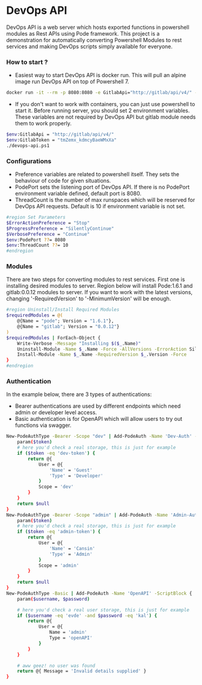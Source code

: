 # DevOps API
DevOps API is a web server which hosts exported functions in powershell modules as Rest APIs using Pode framework. 
This project is a demonstration for automatically converting Powershell Modules to rest services and making DevOps scripts simply available for everyone.

### How to start ?

 - Easiest way to start DevOps API is docker run. This will pull an alpine image run DevOps API on top of Powershell 7.

```sh
docker run -it --rm -p 8080:8080 -e GitlabApi="http://gitlab/api/v4/" -e GitlabToken="tmZemx_kdmcyBaeWMxXa" -d cnsn/devops-api:latest
```
- If you don't want to work with containers, you can just use powershell to start it. Before running server, you should set 2 environment variables. These variables are not required by DevOps API but gitlab module needs them to work properly.
```sh
$env:GitlabApi = "http://gitlab/api/v4/"
$env:GitlabToken = "tmZemx_kdmcyBaeWMxXa"
./devops-api.ps1
```

### Configurations
- Preference variables are related to powershell itself. They sets the behaviour of code for given situations.
- PodePort sets the listening port of DevOps API. If there is no PodePort environment variable defined, default port is 8080.
- ThreadCount is the number of max runspaces which will be reserved for DevOps API requests. Default is 10 if environment variable is not set. 
```sh
#region Set Parameters
$ErrorActionPreference = "Stop"
$ProgressPreference = "SilentlyContinue"
$VerbosePreference = "Continue"
$env:PodePort ??= 8080
$env:ThreadCount ??= 10
#endregion
```
### Modules
There are two steps for converting modules to rest services. First one is installing desired modules to server. Region below will install Pode:1.6.1 and gitlab:0.0.12 modules to server. If you want to work with the latest versions, changing '-RequiredVersion' to '-MinimumVersion' will be enough. 

```sh
#region Uninstall/Install Required Modules
$requiredModules = @(
    @{Name = "pode"; Version = "1.6.1"},
    @{Name = "gitlab"; Version = "0.0.12"}
) 
$requiredModules | ForEach-Object {
    Write-Verbose -Message "Installing $($_.Name)"
    Uninstall-Module -Name $_.Name -Force -AllVersions -ErrorAction SilentlyContinue
    Install-Module -Name $_.Name -RequiredVersion $_.Version -Force
}
#endregion
```
### Authentication
In the example below, there are 3 types of authentications:
- Bearer authentications are used by different endpoints which need admin or developer level access. 
- Basic authentication is for OpenAPI which will allow users to try out functions via swagger.

```sh
New-PodeAuthType -Bearer -Scope "dev" | Add-PodeAuth -Name 'Dev-Auth' -ScriptBlock {
    param($token)
    # here you'd check a real storage, this is just for example
    if ($token -eq 'dev-token') {
        return @{
            User = @{
                'Name' = 'Guest'
                'Type' = 'Developer'
            }
            Scope = 'dev'
        }
    }
    return $null
}
New-PodeAuthType -Bearer -Scope "admin" | Add-PodeAuth -Name 'Admin-Auth' -ScriptBlock {
    param($token)
    # here you'd check a real storage, this is just for example
    if ($token -eq 'admin-token') {
        return @{
            User = @{
                'Name' = 'Cansin'
                'Type' = 'Admin'
            }
            Scope = 'admin'
        }
    }
    return $null
}
New-PodeAuthType -Basic | Add-PodeAuth -Name 'OpenAPI' -ScriptBlock {
    param($username, $password)

    # here you'd check a real user storage, this is just for example
    if ($username -eq 'evde' -and $password -eq 'kal') {
        return @{
            User = @{
                Name = 'admin'
                Type = 'openAPI'
            }
        }
    }

    # aww geez! no user was found
    return @{ Message = 'Invalid details supplied' }
}
```
